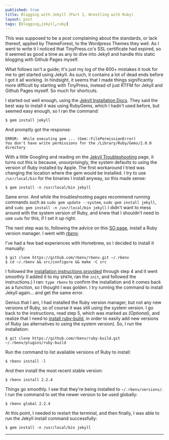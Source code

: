 ```yaml
---
published: true
title: Blogging with Jekyll (Part 1, Wrestling with Ruby)
layout: post
tags: [blogging,jekyll,ruby]
---
```

This was supposed to be a post complaining about the standards, or lack thereof, applied by ThemeForest, to the Wordpress Themes they well. As I went to write it I noticed that TinyPress.co's SSL certificate had expired, so it seemed as good a time as any to dive into Jekyll and handle this static blogging with Github Pages myself.
<!--more-->
What follows isn't a guide; it's just my log of the 600+ mistakes it took for me to get started using Jekyll. As such, it contains a lot of dead ends before I got it all working. In hindsight, it seems that I made things significantly more difficult by starting with TinyPress, instead of just RTFM for Jekyll and Github Pages myself. So much for shortcuts.

I started out well enough, using the [Jekyll Installation Docs](http://jekyllrb.com/docs/installation/). They said the best way to install it was using RubyGems, which I hadn't used before, but seemed easy enough, so I ran the command:

```shell_session
$ gem install jekyll
```
	
And promptly got the response:

```shell_session
ERROR:  While executing gem ... (Gem::FilePermissionError)
You don't have write permissions for the /Library/Ruby/Gems/2.0.0 directory
```

With a little Googling and reading on the [Jekyll Troubleshooting](http://jekyllrb.com/docs/troubleshooting/) page, it turns out this is because, unsurprisingly, the system defaults to using the version of Ruby installed by Apple. The first workaround I tried was changing the location where the gem would be installed. I try to use `/usr/local/bin` for the binaries I install anyway, so this made sense:

```shell_session
$ gem install -n /usr/local/bin jekyll
```

Same error. And while the troubleshooting pages recommend running commands such as `sudo gem update --system`, `sudo gem install jekyll`, and `sudo gem install -n /usr/local/bin jekyll` I didn't want to mess around with the system version of Ruby, and knew that I shouldn't need to use `sudo` for this, if I set it up right.

The next step was to, following the advice on this [SO page](http://stackoverflow.com/questions/14607193/installing-gem-or-updating-rubygems-fails-with-permissions-error), install a Ruby version manager. I went with [*rbenv*](https://github.com/rbenv/rbenv).

I've had a few bad experiences with Homebrew, so I decided to install it manually:

```shell_session
$ git clone https://github.com/rbenv/rbenv.git ~/.rbenv
$ cd ~/.rbenv && src/configure && make -C src
```

I followed the [installation instructions provided](https://github.com/rbenv/rbenv#installation) through step 4 and it went smoothly (I added it to my `$PATH`, ran the `init`, and followed the instructions.) I ran: `type rbenv` to confirm the installation and it comes back as a function, so I thought I was golden. I try running the command to install Jekyll again... and get the same error.

Genius that I am, I had installed the Ruby version manager, but not any new versions of Ruby, so of course it was still using the system version. I go back to the instructions, read step 5, which was marked as *(Optional)*, and realize that I need to [install ruby-build](https://github.com/rbenv/ruby-build#readme), in order to easily add new versions of Ruby (as alternatives to using the system version). So, I run the installation:

```shell_session
$ git clone https://github.com/rbenv/ruby-build.git ~/.rbenv/plugins/ruby-build
```

Run the command to list available versions of Ruby to install:

```shell_session
$ rbenv install -l
```
	
And then install the most recent stable version:

```shell_session
$ rbenv install 2.2.4
```

Things go smoothly. I see that they're being installed to `~/.rbenv/versions/`. I run the command to set the newer version to be used globally:

```shell_session
$ rbenv global 2.2.4
```

At this point, I needed to restart the terminal, and then finally, I was able to run the Jekyll install command successfully:

```shell_session
$ gem install -n /usr/local/bin jekyll
```
<hr />
